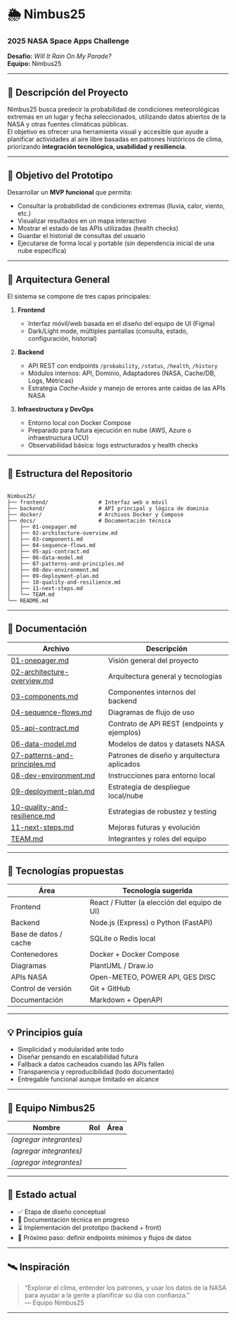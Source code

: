 # 🌦️ Nimbus25

### 2025 NASA Space Apps Challenge  
**Desafío:** *Will It Rain On My Parade?*  
**Equipo:** Nimbus25  

---

## 🚀 Descripción del Proyecto

Nimbus25 busca predecir la probabilidad de condiciones meteorológicas extremas en un lugar y fecha seleccionados, utilizando datos abiertos de la NASA y otras fuentes climáticas públicas.  
El objetivo es ofrecer una herramienta visual y accesible que ayude a planificar actividades al aire libre basadas en patrones históricos de clima, priorizando **integración tecnológica, usabilidad y resiliencia**.

---

## 🎯 Objetivo del Prototipo

Desarrollar un **MVP funcional** que permita:
- Consultar la probabilidad de condiciones extremas (lluvia, calor, viento, etc.)  
- Visualizar resultados en un mapa interactivo  
- Mostrar el estado de las APIs utilizadas (health checks)  
- Guardar el historial de consultas del usuario  
- Ejecutarse de forma local y portable (sin dependencia inicial de una nube específica)

---

## 🧩 Arquitectura General

El sistema se compone de tres capas principales:

1. **Frontend**  
   - Interfaz móvil/web basada en el diseño del equipo de UI (Figma)  
   - Dark/Light mode, múltiples pantallas (consulta, estado, configuración, historial)

2. **Backend**  
   - API REST con endpoints `/probability`, `/status`, `/health`, `/history`  
   - Módulos internos: API, Dominio, Adaptadores (NASA, Cache/DB, Logs, Métricas)  
   - Estrategia *Cache-Aside* y manejo de errores ante caídas de las APIs NASA  

3. **Infraestructura y DevOps**  
   - Entorno local con Docker Compose  
   - Preparado para futura ejecución en nube (AWS, Azure o infraestructura UCU)  
   - Observabilidad básica: logs estructurados y health checks

---

## 🧱 Estructura del Repositorio

```

Nimbus25/
├── frontend/                # Interfaz web o móvil
├── backend/                 # API principal y lógica de dominio
├── docker/                  # Archivos Docker y Compose
├── docs/                    # Documentación técnica
│   ├── 01-onepager.md
│   ├── 02-architecture-overview.md
│   ├── 03-components.md
│   ├── 04-sequence-flows.md
│   ├── 05-api-contract.md
│   ├── 06-data-model.md
│   ├── 07-patterns-and-principles.md
│   ├── 08-dev-environment.md
│   ├── 09-deployment-plan.md
│   ├── 10-quality-and-resilience.md
│   ├── 11-next-steps.md
│   └── TEAM.md
└── README.md

```

---

## 📄 Documentación

| Archivo | Descripción |
|----------|--------------|
| [01-onepager.md](docs/01-onepager.md) | Visión general del proyecto |
| [02-architecture-overview.md](docs/02-architecture-overview.md) | Arquitectura general y tecnologías |
| [03-components.md](docs/03-components.md) | Componentes internos del backend |
| [04-sequence-flows.md](docs/04-sequence-flows.md) | Diagramas de flujo de uso |
| [05-api-contract.md](docs/05-api-contract.md) | Contrato de API REST (endpoints y ejemplos) |
| [06-data-model.md](docs/06-data-model.md) | Modelos de datos y datasets NASA |
| [07-patterns-and-principles.md](docs/07-patterns-and-principles.md) | Patrones de diseño y arquitectura aplicados |
| [08-dev-environment.md](docs/08-dev-environment.md) | Instrucciones para entorno local |
| [09-deployment-plan.md](docs/09-deployment-plan.md) | Estrategia de despliegue local/nube |
| [10-quality-and-resilience.md](docs/10-quality-and-resilience.md) | Estrategias de robustez y testing |
| [11-next-steps.md](docs/11-next-steps.md) | Mejoras futuras y evolución |
| [TEAM.md](docs/TEAM.md) | Integrantes y roles del equipo |

---

## 🧠 Tecnologías propuestas

| Área | Tecnología sugerida |
|------|----------------------|
| Frontend | React / Flutter (a elección del equipo de UI) |
| Backend | Node.js (Express) o Python (FastAPI) |
| Base de datos / cache | SQLite o Redis local |
| Contenedores | Docker + Docker Compose |
| Diagramas | PlantUML / Draw.io |
| APIs NASA | Open-METEO, POWER API, GES DISC |
| Control de versión | Git + GitHub |
| Documentación | Markdown + OpenAPI |

---

## 💡 Principios guía

- Simplicidad y modularidad ante todo  
- Diseñar pensando en escalabilidad futura  
- Fallback a datos cacheados cuando las APIs fallen  
- Transparencia y reproducibilidad (todo documentado)  
- Entregable funcional aunque limitado en alcance  

---

## 👥 Equipo Nimbus25

| Nombre | Rol | Área |
|--------|-----|------|
| *(agregar integrantes)* | | |
| *(agregar integrantes)* | | |
| *(agregar integrantes)* | | |

---

## 📅 Estado actual

- ✅ Etapa de diseño conceptual  
- 🔄 Documentación técnica en progreso  
- ⏳ Implementación del prototipo (backend + front)  
- 🧭 Próximo paso: definir endpoints mínimos y flujos de datos

---

## 🛰️ Inspiración

> “Explorar el clima, entender los patrones, y usar los datos de la NASA para ayudar a la gente a planificar su día con confianza.”  
> — Equipo Nimbus25

---
